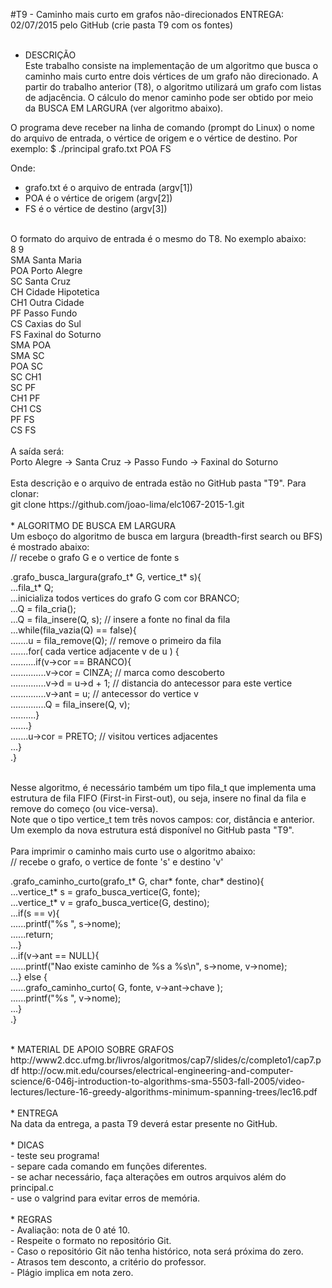 #T9 - Caminho mais curto em grafos não-direcionados
ENTREGA: 02/07/2015 pelo GitHub (crie pasta T9 com os fontes)<br>
<br>
* DESCRIÇÃO<br>
Este trabalho consiste na implementação de um algoritmo que busca o caminho
mais curto entre dois vértices de um grafo não direcionado.  A partir do
trabalho anterior (T8), o algoritmo utilizará um grafo com listas de
adjacência. O cálculo do menor caminho pode ser obtido por meio da BUSCA EM
LARGURA (ver algoritmo abaixo).<br>

O programa deve receber na linha de comando (prompt do Linux) o nome do arquivo
de entrada, o vértice de origem e o vértice de destino. Por exemplo:
$ ./principal grafo.txt POA FS<br>

Onde:<br>
- grafo.txt é o arquivo de entrada (argv[1])<br>
- POA é o vértice de origem (argv[2])<br>
- FS é o vértice de destino (argv[3])<br>
<br>
O formato do arquivo de entrada é o mesmo do T8.  No exemplo abaixo:<br>
8 9<br>
SMA Santa Maria<br>
POA Porto Alegre<br>
SC  Santa Cruz<br>
CH  Cidade Hipotetica<br>
CH1 Outra Cidade<br>
PF  Passo Fundo<br>
CS  Caxias do Sul<br>
FS Faxinal do Soturno<br>
SMA POA <br>
SMA SC <br>
POA SC <br>
SC CH1<br>
SC PF<br>
CH1 PF<br>
CH1 CS<br>
PF FS<br>
CS FS<br>
<br>
A saída será:<br>
Porto Alegre -> Santa Cruz -> Passo Fundo -> Faxinal do Soturno<br>
<br>
Esta descrição e o arquivo de entrada estão no GitHub pasta "T9". Para clonar:<br>
git clone https://github.com/joao-lima/elc1067-2015-1.git<br>
<br>
* ALGORITMO DE BUSCA EM LARGURA<br>
Um esboço do algoritmo de busca em largura (breadth-first search ou BFS) é
mostrado abaixo:<br>
// recebe o grafo G e o vertice de fonte s<br>
<p>
.grafo_busca_largura(grafo_t* G, vertice_t* s){<br>
...fila_t* Q;<br>
...inicializa todos vertices do grafo G com cor BRANCO;<br>
...Q = fila_cria();<br>
...Q = fila_insere(Q, s);   // insere a fonte no final da fila<br>
...while(fila_vazia(Q) == false){<br>
.......u = fila_remove(Q);  // remove o primeiro da fila<br>
.......for( cada vertice adjacente v de u ) {<br>
..........if(v->cor == BRANCO){<br>
..............v->cor = CINZA;  // marca como descoberto<br>
..............v->d = u->d + 1; // distancia do antecessor para este vertice<br>
..............v->ant = u;      // antecessor do vertice v<br>
..............Q = fila_insere(Q, v);<br>
..........}<br>
.......}<br>
.......u->cor = PRETO; // visitou vertices adjacentes<br>
...}<br>
.}<br>
<br></p>
Nesse algoritmo, é necessário também um tipo fila_t que implementa uma
estrutura de fila FIFO (First-in First-out), ou seja, insere no final da fila
e remove do começo (ou vice-versa).<br>
Note que o tipo vertice_t tem três novos campos: cor, distância e anterior. Um
exemplo da nova estrutura está disponível no GitHub pasta "T9".<br>
<br>
Para imprimir o caminho mais curto use o algoritmo abaixo:<br>
// recebe o grafo, o vertice de fonte 's' e destino 'v'<br>
<p>
.grafo_caminho_curto(grafo_t* G, char* fonte, char* destino){<br>
...vertice_t* s = grafo_busca_vertice(G, fonte);<br>
...vertice_t* v = grafo_busca_vertice(G, destino);<br>
...if(s == v){<br>
......printf("%s ", s->nome);<br>
......return;<br>
...}<br>
...if(v->ant == NULL){<br>
......printf("Nao existe caminho de %s a %s\n", s->nome, v->nome);<br>
...} else {<br>
......grafo_caminho_curto( G, fonte, v->ant->chave );<br>
......printf("%s ", v->nome);<br>
...}<br>
.}<br></p>
<br>
* MATERIAL DE APOIO SOBRE GRAFOS<br>
http://www2.dcc.ufmg.br/livros/algoritmos/cap7/slides/c/completo1/cap7.pdf
http://ocw.mit.edu/courses/electrical-engineering-and-computer-science/6-046j-introduction-to-algorithms-sma-5503-fall-2005/video-lectures/lecture-16-greedy-algorithms-minimum-spanning-trees/lec16.pdf<br>
<br>
* ENTREGA<br>
Na data da entrega, a pasta T9 deverá estar presente no GitHub.<br>
<br>
* DICAS<br>
- teste seu programa!<br>
- separe cada comando em funções diferentes.<br>
- se achar necessário, faça alterações em outros arquivos além do principal.c<br>
- use o valgrind para evitar erros de memória.<br>
<br>
* REGRAS<br>
- Avaliação: nota de 0 até 10.<br>
- Respeite o formato no repositório Git.<br>
- Caso o repositório Git não tenha histórico, nota será próxima do zero.<br>
- Atrasos tem desconto, a critério do professor.<br>
- Plágio implica em nota zero.<br>

